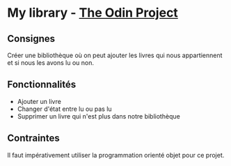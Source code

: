 # My library - [The Odin Project](https://www.theodinproject.com/lessons/node-path-javascript-library)

## Consignes
Créer une bibliothèque où on peut ajouter les livres qui nous appartiennent et si nous les avons lu ou non.

## Fonctionnalités
* Ajouter un livre
* Changer d'état entre lu ou pas lu
* Supprimer un livre qui n'est plus dans notre bibliothèque

## Contraintes
Il faut impérativement utiliser la programmation orienté objet pour ce projet. 

